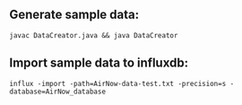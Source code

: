 ## Generate sample data:
```
javac DataCreator.java && java DataCreator
```

## Import sample data to influxdb:
```
influx -import -path=AirNow-data-test.txt -precision=s -database=AirNow_database
```
